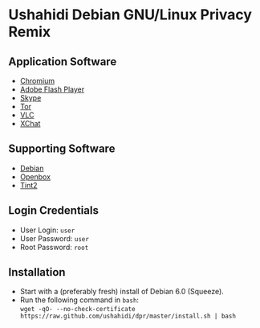# Ushahidi Debian GNU/Linux Privacy Remix

## Application Software

* [Chromium](http://www.chromium.org/)
* [Adobe Flash Player](http://www.adobe.com/products/flashplayer.html)
* [Skype](http://www.skype.com/)
* [Tor](https://www.torproject.org/)
* [VLC](http://www.videolan.org/vlc/)
* [XChat](http://xchat.org/)

## Supporting Software

* [Debian](http://www.debian.org/)
* [Openbox](http://openbox.org/)
* [Tint2](http://code.google.com/p/tint2/)

## Login Credentials

* User Login: `user`
* User Password: `user`
* Root Password: `root`

## Installation

* Start with a (preferably fresh) install of Debian 6.0 (Squeeze).
* Run the following command in `bash`:  
`wget -qO- --no-check-certificate https://raw.github.com/ushahidi/dpr/master/install.sh | bash`
